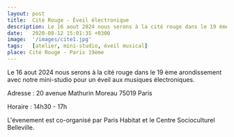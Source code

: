 ```yaml
---
layout: post
title:  Cité Rouge - Éveil électronique
description: Le 16 aout 2024 nous serons à la cité rouge dans le 19 ème arondissement avec notre mini studio pour un éveil au musique électronique.
date:   2020-08-12 15:01:35 +0300
image:  '/images/cite1.jpg'
tags:   [atelier, mini-studio, éveil musical]
place: Cité Rouge - Paris 19ème
---
```


Le 16 aout 2024 nous serons à la cité rouge dans le 19 ème arondissement avec notre mini-studio pour un éveil aux musiques électroniques.

Adresse : 20 avenue Mathurin Moreau 75019 Paris

Horaire : 14h30 - 17h 

L'évenement est co-organisé par Paris Habitat et le Centre Socioculturel Belleville.
